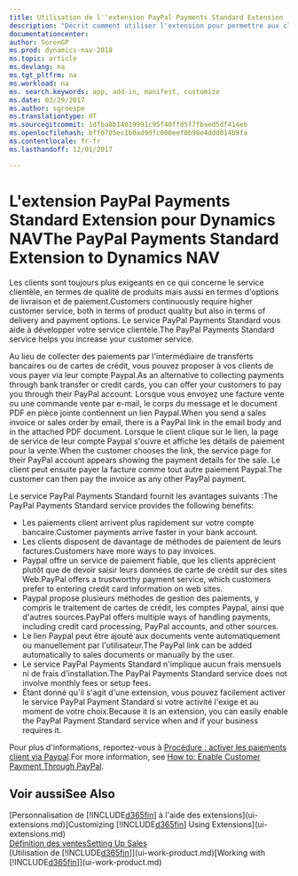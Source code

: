 ```yaml
---
title: Utilisation de l''extension PayPal Payments Standard Extension
description: "Décrit comment utiliser l'extension pour permettre aux clients d'effectuer des paiements avec Paypal."
documentationcenter: 
author: SorenGP
ms.prod: dynamics-nav-2018
ms.topic: article
ms.devlang: na
ms.tgt_pltfrm: na
ms.workload: na
ms. search.keywords: app, add-in, manifest, customize
ms.date: 03/29/2017
ms.author: sgroespe
ms.translationtype: HT
ms.sourcegitcommit: 1dfba8b14019991c95f40ffd5f7fbaed5df414eb
ms.openlocfilehash: bff0705ec1b0ad9dfc000eef0b98e4ddd014b9fa
ms.contentlocale: fr-fr
ms.lasthandoff: 12/01/2017

---
```

# <a name="the-paypal-payments-standard-extension-to-dynamics-nav"></a><span data-ttu-id="b5f39-103">L'extension PayPal Payments Standard Extension pour Dynamics NAV</span><span class="sxs-lookup"><span data-stu-id="b5f39-103">The PayPal Payments Standard Extension to Dynamics NAV</span></span>
<span data-ttu-id="b5f39-104">Les clients sont toujours plus exigeants en ce qui concerne le service clientèle, en termes de qualité de produits mais aussi en termes d'options de livraison et de paiement.</span><span class="sxs-lookup"><span data-stu-id="b5f39-104">Customers continuously require higher customer service, both in terms of product quality but also in terms of delivery and payment options.</span></span> <span data-ttu-id="b5f39-105">Le service PayPal Payments Standard vous aide à développer votre service clientèle.</span><span class="sxs-lookup"><span data-stu-id="b5f39-105">The PayPal Payments Standard service helps you increase your customer service.</span></span>

<span data-ttu-id="b5f39-106">Au lieu de collecter des paiements par l'intermédiaire de transferts bancaires ou de cartes de crédit, vous pouvez proposer à vos clients de vous payer via leur compte Paypal.</span><span class="sxs-lookup"><span data-stu-id="b5f39-106">As an alternative to collecting payments through bank transfer or credit cards, you can offer your customers to pay you through their PayPal account.</span></span> <span data-ttu-id="b5f39-107">Lorsque vous envoyez une facture vente ou une commande vente par e-mail, le corps du message et le document PDF en pièce jointe contiennent un lien Paypal.</span><span class="sxs-lookup"><span data-stu-id="b5f39-107">When you send a sales invoice or sales order by email, there is a PayPal link in the email body and in the attached PDF document.</span></span> <span data-ttu-id="b5f39-108">Lorsque le client clique sur le lien, la page de service de leur compte Paypal s'ouvre et affiche les détails de paiement pour la vente.</span><span class="sxs-lookup"><span data-stu-id="b5f39-108">When the customer chooses the link, the service page for their PayPal account appears showing the payment details for the sale.</span></span> <span data-ttu-id="b5f39-109">Le client peut ensuite payer la facture comme tout autre paiement Paypal.</span><span class="sxs-lookup"><span data-stu-id="b5f39-109">The customer can then pay the invoice as any other PayPal payment.</span></span>

<span data-ttu-id="b5f39-110">Le service PayPal Payments Standard fournit les avantages suivants :</span><span class="sxs-lookup"><span data-stu-id="b5f39-110">The PayPal Payments Standard service provides the following benefits:</span></span>

* <span data-ttu-id="b5f39-111">Les paiements client arrivent plus rapidement sur votre compte bancaire.</span><span class="sxs-lookup"><span data-stu-id="b5f39-111">Customer payments arrive faster in your bank account.</span></span>
* <span data-ttu-id="b5f39-112">Les clients disposent de davantage de méthodes de paiement de leurs factures.</span><span class="sxs-lookup"><span data-stu-id="b5f39-112">Customers have more ways to pay invoices.</span></span>
* <span data-ttu-id="b5f39-113">Paypal offre un service de paiement fiable, que les clients apprécient plutôt que de devoir saisir leurs données de carte de crédit sur des sites Web.</span><span class="sxs-lookup"><span data-stu-id="b5f39-113">PayPal offers a trustworthy payment service, which customers prefer to entering credit card information on web sites.</span></span>
* <span data-ttu-id="b5f39-114">Paypal propose plusieurs méthodes de gestion des paiements, y compris le traitement de cartes de crédit, les comptes Paypal, ainsi que d'autres sources.</span><span class="sxs-lookup"><span data-stu-id="b5f39-114">PayPal offers multiple ways of handling payments, including credit card processing, PayPal accounts, and other sources.</span></span>
* <span data-ttu-id="b5f39-115">Le lien Paypal peut être ajouté aux documents vente automatiquement ou manuellement par l'utilisateur.</span><span class="sxs-lookup"><span data-stu-id="b5f39-115">The PayPal link can be added automatically to sales documents or manually by the user.</span></span>
* <span data-ttu-id="b5f39-116">Le service PayPal Payments Standard n'implique aucun frais mensuels ni de frais d'installation.</span><span class="sxs-lookup"><span data-stu-id="b5f39-116">The PayPal Payments Standard service does not involve monthly fees or setup fees.</span></span>
* <span data-ttu-id="b5f39-117">Étant donné qu'il s'agit d'une extension, vous pouvez facilement activer le service PayPal Payment Standard si votre activité l'exige et au moment de votre choix.</span><span class="sxs-lookup"><span data-stu-id="b5f39-117">Because it is an extension, you can easily enable the PayPal Payment Standard service when and if your business requires it.</span></span>  

<span data-ttu-id="b5f39-118">Pour plus d'informations, reportez-vous à [Procédure : activer les paiements client via Paypal](sales-how-enable-payment-service-extensions.md).</span><span class="sxs-lookup"><span data-stu-id="b5f39-118">For more information, see [How to: Enable Customer Payment Through PayPal](sales-how-enable-payment-service-extensions.md).</span></span>

## <a name="see-also"></a><span data-ttu-id="b5f39-119">Voir aussi</span><span class="sxs-lookup"><span data-stu-id="b5f39-119">See Also</span></span>
<span data-ttu-id="b5f39-120">[Personnalisation de [!INCLUDE[d365fin](includes/d365fin_md.md)] à l'aide des extensions](ui-extensions.md)</span><span class="sxs-lookup"><span data-stu-id="b5f39-120">[Customizing [!INCLUDE[d365fin](includes/d365fin_md.md)] Using Extensions](ui-extensions.md)</span></span>  
[<span data-ttu-id="b5f39-121">Définition des ventes</span><span class="sxs-lookup"><span data-stu-id="b5f39-121">Setting Up Sales</span></span>](sales-setup-sales.md)  
<span data-ttu-id="b5f39-122">[Utilisation de [!INCLUDE[d365fin](includes/d365fin_md.md)]](ui-work-product.md)</span><span class="sxs-lookup"><span data-stu-id="b5f39-122">[Working with [!INCLUDE[d365fin](includes/d365fin_md.md)]](ui-work-product.md)</span></span>

